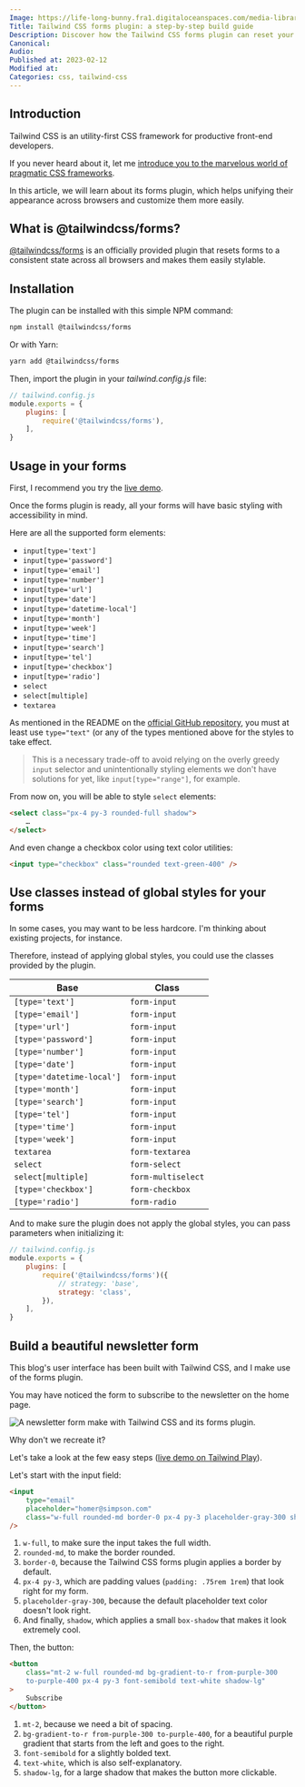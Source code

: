 ```yaml
---
Image: https://life-long-bunny.fra1.digitaloceanspaces.com/media-library/production/30/Screenshot_2023-02-14_at_14.07.45_s3dv4g.png
Title: Tailwind CSS forms plugin: a step-by-step build guide
Description: Discover how the Tailwind CSS forms plugin can reset your forms to a consistent state across all browsers and make styling easier.
Canonical: 
Audio:
Published at: 2023-02-12
Modified at: 
Categories: css, tailwind-css
---
```


## Introduction

Tailwind CSS is an utility-first CSS framework for productive front-end developers.

If you never heard about it, let me [introduce you to the marvelous world of pragmatic CSS frameworks](https://benjamincrozat.com/tailwind-css).

In this article, we will learn about its forms plugin, which helps unifying their appearance across browsers and customize them more easily.

## What is @tailwindcss/forms?

[@tailwindcss/forms](https://github.com/tailwindlabs/tailwindcss-forms) is an officially provided plugin that resets forms to a consistent state across all browsers and makes them easily stylable.

## Installation

The plugin can be installed with this simple NPM command:

```bash
npm install @tailwindcss/forms
```

Or with Yarn:

```bash
yarn add @tailwindcss/forms
```

Then, import the plugin in your *tailwind.config.js* file:

```js
// tailwind.config.js
module.exports = {
    plugins: [
        require('@tailwindcss/forms'),
    ],
}
```

## Usage in your forms

First, I recommend you try the [live demo](https://tailwindcss-forms.vercel.app/).

Once the forms plugin is ready, all your forms will have basic styling with accessibility in mind.

Here are all the supported form elements:

- `input[type='text']`
- `input[type='password']`
- `input[type='email']`
- `input[type='number']`
- `input[type='url']`
- `input[type='date']`
- `input[type='datetime-local']`
- `input[type='month']`
- `input[type='week']`
- `input[type='time']`
- `input[type='search']`
- `input[type='tel']`
- `input[type='checkbox']`
- `input[type='radio']`
- `select`
- `select[multiple]`
- `textarea`

As mentioned in the README on the [official GitHub repository](https://github.com/tailwindlabs/tailwindcss-forms), you must at least use `type="text"` (or any of the types mentioned above for the styles to take effect.

> This is a necessary trade-off to avoid relying on the overly greedy `input` selector and unintentionally styling elements we don't have solutions for yet, like `input[type="range"]`, for example.

From now on, you will be able to style `select` elements:

```html
<select class="px-4 py-3 rounded-full shadow">
    …
</select>
```

And even change a checkbox color using text color utilities:

```html
<input type="checkbox" class="rounded text-green-400" />
```

## Use classes instead of global styles for your forms

In some cases, you may want to be less hardcore. I'm thinking about existing projects, for instance. 

Therefore, instead of applying global styles, you could use the classes provided by the plugin.

| Base                      | Class              |
| ------------------------- | ------------------ |
| `[type='text']`           | `form-input`       |
| `[type='email']`          | `form-input`       |
| `[type='url']`            | `form-input`       |
| `[type='password']`       | `form-input`       |
| `[type='number']`         | `form-input`       |
| `[type='date']`           | `form-input`       |
| `[type='datetime-local']` | `form-input`       |
| `[type='month']`          | `form-input`       |
| `[type='search']`         | `form-input`       |
| `[type='tel']`            | `form-input`       |
| `[type='time']`           | `form-input`       |
| `[type='week']`           | `form-input`       |
| `textarea`                | `form-textarea`    |
| `select`                  | `form-select`      |
| `select[multiple]`        | `form-multiselect` |
| `[type='checkbox']`       | `form-checkbox`    |
| `[type='radio']`          | `form-radio`       |

And to make sure the plugin does not apply the global styles, you can pass parameters when initializing it:

```js
// tailwind.config.js
module.exports = {
    plugins: [
        require('@tailwindcss/forms')({
			// strategy: 'base',
			strategy: 'class',
		}),
    ],
}
```

## Build a beautiful newsletter form

This blog's user interface has been built with Tailwind CSS, and I make use of the forms plugin.

You may have noticed the form to subscribe to the newsletter on the home page.

![A newsletter form make with Tailwind CSS and its forms plugin.](https://life-long-bunny.fra1.digitaloceanspaces.com/media-library/production/136/conversions/Screenshot_2023-02-12_at_18.48.42_nezn2e-medium.jpg)

Why don't we recreate it?

Let's take a look at the few easy steps ([live demo on Tailwind Play](https://play.tailwindcss.com/qZ5rc9oEMd)).

Let's start with the input field:

```html
<input
    type="email"
	placeholder="homer@simpson.com"
	class="w-full rounded-md border-0 px-4 py-3 placeholder-gray-300 shadow"
/>
```

1. `w-full`, to make sure the input takes the full width.
2. `rounded-md`, to make the border rounded.
3. `border-0`, because the Tailwind CSS forms plugin applies a border by default.
4. `px-4 py-3`, which are padding values (`padding: .75rem 1rem`) that look right for my form.
5. `placeholder-gray-300`, because the default placeholder text color doesn't look right.
6. And finally, `shadow`, which applies a small `box-shadow` that makes it look extremely cool.

Then, the button:

```html
<button
    class="mt-2 w-full rounded-md bg-gradient-to-r from-purple-300
    to-purple-400 px-4 py-3 font-semibold text-white shadow-lg"
>
    Subscribe
</button>
```

1. `mt-2`, because we need a bit of spacing.
2. `bg-gradient-to-r from-purple-300 to-purple-400`, for a beautiful purple gradient that starts from the left and goes to the right.
3. `font-semibold` for a slightly bolded text.
4. `text-white`, which is also self-explanatory.
5. `shadow-lg`, for a large shadow that makes the button more clickable.

